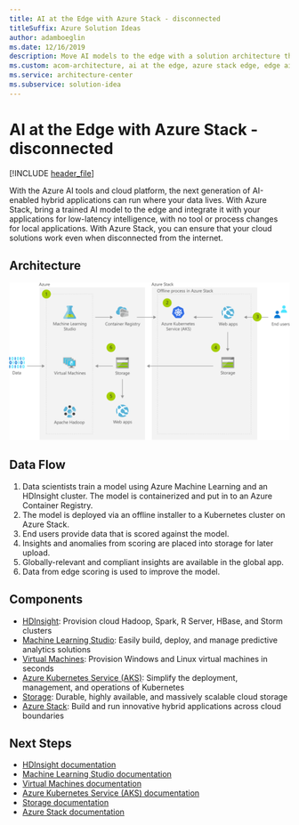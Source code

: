 ```yaml
---
title: AI at the Edge with Azure Stack - disconnected
titleSuffix: Azure Solution Ideas
author: adamboeglin
ms.date: 12/16/2019
description: Move AI models to the edge with a solution architecture that includes Azure Stack. A step-by-step workflow will help you harness the power of edge AI when disconnected from the internet.
ms.custom: acom-architecture, ai at the edge, azure stack edge, edge ai, offline machine learning, interactive-diagram, 'https://azure.microsoft.com/solutions/architecture/ai-at-the-edge-disconnected/'
ms.service: architecture-center
ms.subservice: solution-idea
---
```


# AI at the Edge with Azure Stack - disconnected

[!INCLUDE [header_file](../header.md)]

With the Azure AI tools and cloud platform, the next generation of AI-enabled hybrid applications can run where your data lives. With Azure Stack, bring a trained AI model to the edge and integrate it with your applications for low-latency intelligence, with no tool or process changes for local applications. With Azure Stack, you can ensure that your cloud solutions work even when disconnected from the internet.

## Architecture

![Architecture diagram](../media/ai-at-the-edge-disconnected.svg)

## Data Flow

1. Data scientists train a model using Azure Machine Learning and an HDInsight cluster. The model is containerized and put in to an Azure Container Registry.
1. The model is deployed via an offline installer to a Kubernetes cluster on Azure Stack.
1. End users provide data that is scored against the model.
1. Insights and anomalies from scoring are placed into storage for later upload.
1. Globally-relevant and compliant insights are available in the global app.
1. Data from edge scoring is used to improve the model.

## Components

* [HDInsight](https://azure.microsoft.com/services/hdinsight): Provision cloud Hadoop, Spark, R Server, HBase, and Storm clusters
* [Machine Learning Studio](https://azure.microsoft.com/services/machine-learning-studio): Easily build, deploy, and manage predictive analytics solutions
* [Virtual Machines](https://azure.microsoft.com/services/virtual-machines): Provision Windows and Linux virtual machines in seconds
* [Azure Kubernetes Service (AKS)](https://azure.microsoft.com/services/kubernetes-service): Simplify the deployment, management, and operations of Kubernetes
* [Storage](https://azure.microsoft.com/services/storage): Durable, highly available, and massively scalable cloud storage
* [Azure Stack](https://azure.microsoft.com/overview/azure-stack): Build and run innovative hybrid applications across cloud boundaries

## Next Steps

* [HDInsight documentation](https://docs.microsoft.com/azure/hdinsight)
* [Machine Learning Studio documentation](https://docs.microsoft.com/azure/machine-learning/studio)
* [Virtual Machines documentation](https://docs.microsoft.com/azure/virtual-machines/workloads/sap/get-started?toc=%2Fazure%2Fvirtual-machines%2Fwindows%2Fclassic%2Ftoc.json)
* [Azure Kubernetes Service (AKS) documentation](https://docs.microsoft.com/azure/aks)
* [Storage documentation](https://docs.microsoft.com/azure/storage)
* [Azure Stack documentation](https://docs.microsoft.com/azure/azure-stack/user/azure-stack-solution-machine-learning)
